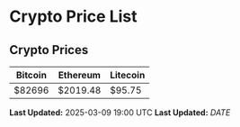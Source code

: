 # Crypto Price List

## Crypto Prices
| Bitcoin | Ethereum | Litecoin |
| ------- | -------- | -------- |
| $82696 | $2019.48 | $95.75 |
**Last Updated:** 2025-03-09 19:00 UTC
**Last Updated:** $DATE$
